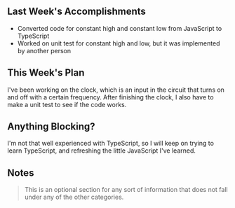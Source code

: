 ## Last Week's Accomplishments

* Converted code for constant high and constant low from JavaScript to TypeScript
* Worked on unit test for constant high and low, but it was implemented by another person

## This Week's Plan

I've been working on the clock, which is an input in the circuit that turns on and off with a certain frequency. After finishing the clock, I also have to make a unit test to see if the code works.

## Anything Blocking?

I'm not that well experienced with TypeScript, so I will keep on trying to learn TypeScript, and refreshing the little JavaScript I've learned.

## Notes

> This is an optional section for any sort of information that does not fall under any of the other categories.
